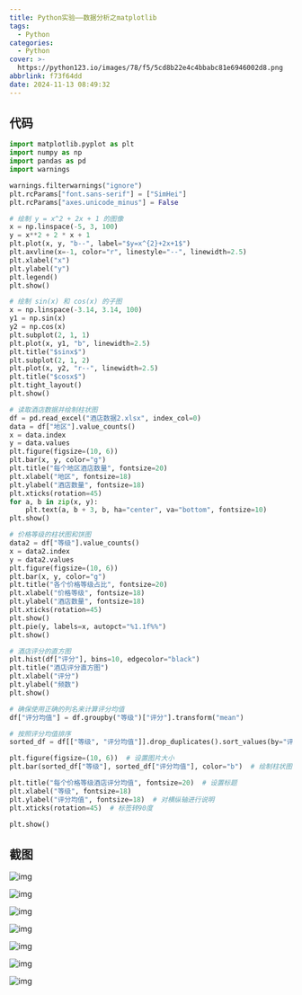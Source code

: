 ```yaml
---
title: Python实验——数据分析之matplotlib
tags:
  - Python
categories:
  - Python
cover: >-
  https://python123.io/images/78/f5/5cd8b22e4c4bbabc81e6946002d8.png
abbrlink: f73f64dd
date: 2024-11-13 08:49:32
---
```


## 代码

```py
import matplotlib.pyplot as plt
import numpy as np
import pandas as pd
import warnings

warnings.filterwarnings("ignore")
plt.rcParams["font.sans-serif"] = ["SimHei"]
plt.rcParams["axes.unicode_minus"] = False

# 绘制 y = x^2 + 2x + 1 的图像
x = np.linspace(-5, 3, 100)
y = x**2 + 2 * x + 1
plt.plot(x, y, "b--", label="$y=x^{2}+2x+1$")
plt.axvline(x=-1, color="r", linestyle="--", linewidth=2.5)
plt.xlabel("x")
plt.ylabel("y")
plt.legend()
plt.show()

# 绘制 sin(x) 和 cos(x) 的子图
x = np.linspace(-3.14, 3.14, 100)
y1 = np.sin(x)
y2 = np.cos(x)
plt.subplot(2, 1, 1)
plt.plot(x, y1, "b", linewidth=2.5)
plt.title("$sinx$")
plt.subplot(2, 1, 2)
plt.plot(x, y2, "r--", linewidth=2.5)
plt.title("$cosx$")
plt.tight_layout()
plt.show()

# 读取酒店数据并绘制柱状图
df = pd.read_excel("酒店数据2.xlsx", index_col=0)
data = df["地区"].value_counts()
x = data.index
y = data.values
plt.figure(figsize=(10, 6))
plt.bar(x, y, color="g")
plt.title("每个地区酒店数量", fontsize=20)
plt.xlabel("地区", fontsize=18)
plt.ylabel("酒店数量", fontsize=18)
plt.xticks(rotation=45)
for a, b in zip(x, y):
    plt.text(a, b + 3, b, ha="center", va="bottom", fontsize=10)
plt.show()

# 价格等级的柱状图和饼图
data2 = df["等级"].value_counts()
x = data2.index
y = data2.values
plt.figure(figsize=(10, 6))
plt.bar(x, y, color="g")
plt.title("各个价格等级占比", fontsize=20)
plt.xlabel("价格等级", fontsize=18)
plt.ylabel("酒店数量", fontsize=18)
plt.xticks(rotation=45)
plt.show()
plt.pie(y, labels=x, autopct="%1.1f%%")
plt.show()

# 酒店评分的直方图
plt.hist(df["评分"], bins=10, edgecolor="black")
plt.title("酒店评分直方图")
plt.xlabel("评分")
plt.ylabel("频数")
plt.show()

# 确保使用正确的列名来计算评分均值
df["评分均值"] = df.groupby("等级")["评分"].transform("mean")

# 按照评分均值排序
sorted_df = df[["等级", "评分均值"]].drop_duplicates().sort_values(by="评分均值")

plt.figure(figsize=(10, 6))  # 设置图片大小
plt.bar(sorted_df["等级"], sorted_df["评分均值"], color="b")  # 绘制柱状图

plt.title("每个价格等级酒店评分均值", fontsize=20)  # 设置标题
plt.xlabel("等级", fontsize=18)
plt.ylabel("评分均值", fontsize=18)  # 对横纵轴进行说明
plt.xticks(rotation=45)  # 标签转90度

plt.show()

```

## 截图

![img](https://picx.zhimg.com/80/v2-a415d2f26f7bdda9ea7a41bca004184b.png)

![img](https://picx.zhimg.com/80/v2-eae1c71d796e8557db45c8561a6eeb20.png)

![img](https://pic1.zhimg.com/80/v2-a9f33eeddfb238d4dc982c29914ebb2b.png)

![img](https://picx.zhimg.com/80/v2-26289929eb484776239311a94288eff8.png)

![img](https://pica.zhimg.com/80/v2-a73b87205f95efbed50c34dfa546cbcb.png)

![img](https://picx.zhimg.com/80/v2-6b8548cb121f8c0cbf0dfbdc194d33e5.png)

![img](https://pic1.zhimg.com/80/v2-8374954247c4328c04362909b15d02b0.png)
